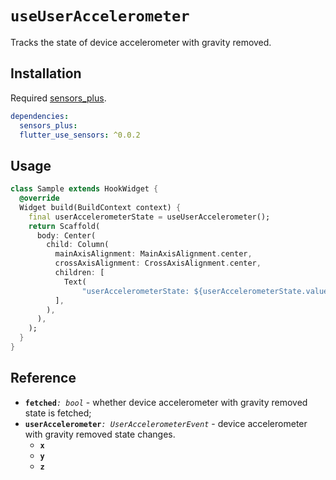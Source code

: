# `useUserAccelerometer`

Tracks the state of device accelerometer with gravity removed.

## Installation

Required [sensors_plus](https://pub.dev/packages/sensors_plus).

```yaml
dependencies:
  sensors_plus:
  flutter_use_sensors: ^0.0.2
```

## Usage

```dart
class Sample extends HookWidget {
  @override
  Widget build(BuildContext context) {
    final userAccelerometerState = useUserAccelerometer();
    return Scaffold(
      body: Center(
        child: Column(
          mainAxisAlignment: MainAxisAlignment.center,
          crossAxisAlignment: CrossAxisAlignment.center,
          children: [
            Text(
                "userAccelerometerState: ${userAccelerometerState.value.userAccelerometer}"),
          ],
        ),
      ),
    );
  }
}
```
## Reference

- **`fetched`**_`: bool`_ - whether device accelerometer with gravity removed state is fetched;
- **`userAccelerometer`**_`: UserAccelerometerEvent`_ - device accelerometer with gravity removed state changes.
  - **`x`** 
  - **`y`** 
  - **`z`** 